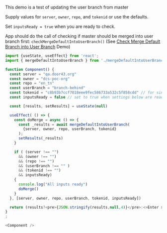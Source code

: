 This demo is a test of updating the user branch from master

Supply values for `server`, `owner`, `repo`, and `tokenid` or use the defaults.

Set `inputsReady = true` when you are ready to check.

App should do the call of checking if master should be merged into user branch first: `checkMergeDefaultIntoUserBranch()` (See [Check Merge Default Branch into User Branch](/#/Check%20Merge%20of%20Default%20Branch%20into%20User%20Branch) Demo)

```js
import {useState, useEffect} from 'react';
import { mergeDefaultIntoUserBranch } from './mergeDefaultIntoUserBranch.js';

function Component() {
  const server = "qa.door43.org"
  const owner = "dcs-poc-org"
  const repo = "en_tn"
  const userBranch = "branch-behind"
  const tokenid = "c8b93b7ccf7018eee9fec586733a532c5f858cdd" // for single org use of the dcs-poc user
  const inputsReady = false // set to true when settings below are ready

  const [results, setResults] = useState(null)

  useEffect( () => {
    const doMerge = async () => {
      const _results = await mergeDefaultIntoUserBranch(
        {server, owner, repo, userBranch, tokenid}
      );
      setResults(_results)
    }

    if ( (server !== "") 
      && (owner !== "") 
      && (repo !== "") 
      && (userBranch !== "" )
      && (tokenid !== "")
      && inputsReady) 
    {
      console.log("All inputs ready")
      doMerge()
    }
  }, [server, owner, repo, userBranch, tokenid, inputsReady])

  return (results?<pre>{JSON.stringify(results,null,4)}</pre>:<>Enter settings and set `inputsReady = true`</>)
}
;

<Component />
```